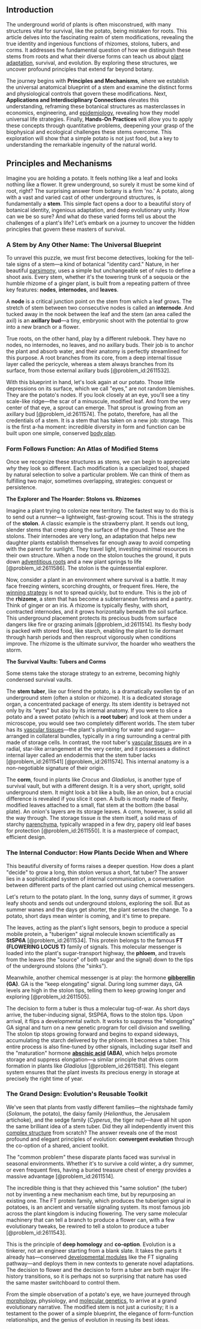 ## Introduction
The underground world of plants is often misconstrued, with many structures vital for survival, like the potato, being mistaken for roots. This article delves into the fascinating realm of stem modifications, revealing the true identity and ingenious functions of rhizomes, stolons, tubers, and corms. It addresses the fundamental question of how we distinguish these stems from roots and what their diverse forms can teach us about [plant adaptation](@article_id:138203), survival, and evolution. By exploring these structures, we uncover profound principles that extend far beyond botany.

The journey begins with **Principles and Mechanisms**, where we establish the universal anatomical blueprint of a stem and examine the distinct forms and physiological controls that govern these modifications. Next, **Applications and Interdisciplinary Connections** elevates this understanding, reframing these botanical structures as masterclasses in economics, engineering, and [epidemiology](@article_id:140915), revealing how they model universal life strategies. Finally, **Hands-On Practices** will allow you to apply these concepts through quantitative problems, deepening your grasp of the biophysical and ecological challenges these stems overcome. This exploration will show that a simple potato is not just food, but a key to understanding the remarkable ingenuity of the natural world.

## Principles and Mechanisms

Imagine you are holding a potato. It feels nothing like a leaf and looks nothing like a flower. It grew underground, so surely it must be some kind of root, right? The surprising answer from botany is a firm 'no.' A potato, along with a vast and varied cast of other underground structures, is fundamentally a **stem**. This simple fact opens a door to a beautiful story of botanical identity, ingenious adaptation, and deep evolutionary unity. How can we be so sure? And what do these varied forms tell us about the challenges of a plant's life? Let’s embark on a journey to uncover the hidden principles that govern these masters of survival.

### A Stem by Any Other Name: The Universal Blueprint

To unravel this puzzle, we must first become detectives, looking for the tell-tale signs of a stem—a kind of botanical "identity card." Nature, in her beautiful [parsimony](@article_id:140858), uses a simple but unchangeable set of rules to define a shoot axis. Every stem, whether it's the towering trunk of a sequoia or the humble rhizome of a ginger plant, is built from a repeating pattern of three key features: **nodes**, **internodes**, and **leaves**.

A **node** is a critical junction point on the stem from which a leaf grows. The stretch of stem between two consecutive nodes is called an **internode**. And tucked away in the nook between the leaf and the stem (an area called the axil) is an **axillary bud**—a tiny, embryonic shoot with the potential to grow into a new branch or a flower.

True roots, on the other hand, play by a different rulebook. They have no nodes, no internodes, no leaves, and no axillary buds. Their job is to anchor the plant and absorb water, and their anatomy is perfectly streamlined for this purpose. A root branches from its core, from a deep internal tissue layer called the pericycle, whereas a stem always branches from its surface, from those external axillary buds [@problem_id:2611532].

With this blueprint in hand, let's look again at our potato. Those little depressions on its surface, which we call "eyes," are not random blemishes. They are the potato's nodes. If you look closely at an eye, you'll see a tiny scale-like ridge—the scar of a minuscule, modified leaf. And from the very center of that eye, a sprout can emerge. That sprout is growing from an axillary bud [@problem_id:2611574]. The potato, therefore, has all the credentials of a stem. It is a stem that has taken on a new job: storage. This is the first a-ha moment: incredible diversity in form and function can be built upon one simple, conserved [body plan](@article_id:136976).

### Form Follows Function: An Atlas of Modified Stems

Once we recognize these structures as stems, we can begin to appreciate *why* they look so different. Each modification is a specialized tool, shaped by natural selection to solve a particular problem. We can think of them as fulfilling two major, sometimes overlapping, strategies: conquest or persistence.

**The Explorer and The Hoarder: Stolons vs. Rhizomes**

Imagine a plant trying to colonize new territory. The fastest way to do this is to send out a runner—a lightweight, fast-growing scout. This is the strategy of the **stolon**. A classic example is the strawberry plant. It sends out long, slender stems that creep along the surface of the ground. These are the stolons. Their internodes are very long, an adaptation that helps new daughter plants establish themselves far enough away to avoid competing with the parent for sunlight. They travel light, investing minimal resources in their own structure. When a node on the stolon touches the ground, it puts down [adventitious roots](@article_id:155161) and a new plant springs to life [@problem_id:2611586]. The stolon is the quintessential explorer.

Now, consider a plant in an environment where survival is a battle. It may face freezing winters, scorching droughts, or frequent fires. Here, the [winning strategy](@article_id:260817) is not to spread quickly, but to endure. This is the job of the **rhizome**, a stem that has become a subterranean fortress and a pantry. Think of ginger or an iris. A rhizome is typically fleshy, with short, contracted internodes, and it grows horizontally beneath the soil surface. This underground placement protects its precious buds from surface dangers like fire or grazing animals [@problem_id:2611514]. Its fleshy body is packed with stored food, like starch, enabling the plant to lie dormant through harsh periods and then resprout vigorously when conditions improve. The rhizome is the ultimate survivor, the hoarder who weathers the storm.

**The Survival Vaults: Tubers and Corms**

Some stems take the storage strategy to an extreme, becoming highly condensed survival vaults.

The **stem tuber**, like our friend the potato, is a dramatically swollen tip of an underground stem (often a stolon or rhizome). It is a dedicated storage organ, a concentrated package of energy. Its stem identity is betrayed not only by its "eyes" but also by its internal anatomy. If you were to slice a potato and a sweet potato (which is a **root tuber**) and look at them under a microscope, you would see two completely different worlds. The stem tuber has its [vascular tissues](@article_id:145277)—the plant's plumbing for water and sugar—arranged in collateral bundles, typically in a ring surrounding a central pith made of storage cells. In contrast, the root tuber's [vascular tissues](@article_id:145277) are in a radial, star-like arrangement at the very center, and it possesses a distinct internal layer called an endodermis that the stem tuber lacks [@problem_id:2611541] [@problem_id:2611574]. This internal anatomy is a non-negotiable signature of their origin.

The **corm**, found in plants like *Crocus* and *Gladiolus*, is another type of survival vault, but with a different design. It is a very short, upright, solid underground stem. It might look a bit like a bulb, like an onion, but a crucial difference is revealed if you slice it open. A bulb is mostly made of fleshy, modified leaves attached to a small, flat stem at the bottom (the basal plate). An onion's layers are its storage leaves. A corm, however, is solid all the way through. The storage tissue *is* the stem itself, a solid mass of starchy [parenchyma](@article_id:148912), typically wrapped in a few dry, papery old leaf bases for protection [@problem_id:2611550]. It is a masterpiece of compact, efficient design.

### The Internal Conductor: How Plants Decide When and Where

This beautiful diversity of forms raises a deeper question. How does a plant "decide" to grow a long, thin stolon versus a short, fat tuber? The answer lies in a sophisticated system of internal communication, a conversation between different parts of the plant carried out using chemical messengers.

Let's return to the potato plant. In the long, sunny days of summer, it grows leafy shoots and sends out underground stolons, exploring the soil. But as summer wanes and the days get shorter, the plant senses the change. To a potato, short days mean winter is coming, and it's time to prepare.

The leaves, acting as the plant's light sensors, begin to produce a special mobile protein, a "tuberigen" signal molecule known scientifically as **StSP6A** [@problem_id:2611534]. This protein belongs to the famous **FT (FLOWERING LOCUS T)** family of signals. This molecular messenger is loaded into the plant's sugar-transport highway, the **phloem**, and travels from the leaves (the "source" of both sugar and the signal) down to the tips of the underground stolons (the "sinks").

Meanwhile, another chemical messenger is at play: the hormone **[gibberellin](@article_id:180317) (GA)**. GA is the "keep elongating" signal. During long summer days, GA levels are high in the stolon tips, telling them to keep growing longer and exploring [@problem_id:2611505].

The decision to form a tuber is thus a molecular tug-of-war. As short days arrive, the tuber-inducing signal, StSP6A, flows to the stolon tips. Upon arrival, it flips a developmental switch. It works to suppress the "elongating" GA signal and turn on a new genetic program for cell division and swelling. The stolon tip stops growing forward and begins to expand sideways, accumulating the starch delivered by the phloem. It becomes a tuber. This entire process is also fine-tuned by other signals, including sugar itself and the "maturation" hormone **[abscisic acid](@article_id:149446) (ABA)**, which helps promote storage and suppress elongation—a similar principle that drives corm formation in plants like *Gladiolus* [@problem_id:2611581]. This elegant system ensures that the plant invests its precious energy in storage at precisely the right time of year.

### The Grand Design: Evolution's Reusable Toolkit

We've seen that plants from vastly different families—the nightshade family (*Solanum*, the potato), the daisy family (*Helianthus*, the Jerusalem artichoke), and the sedge family (*Cyperus*, the tiger nut)—have all hit upon the same brilliant idea of a stem tuber. Did they all independently invent this [complex structure](@article_id:268634) from scratch? The answer reveals one of the most profound and elegant principles of evolution: **convergent evolution** through the co-option of a shared, ancient toolkit.

The "common problem" these disparate plants faced was survival in seasonal environments. Whether it's to survive a cold winter, a dry summer, or even frequent fires, having a buried treasure chest of energy provides a massive advantage [@problem_id:2611514].

The incredible thing is that they achieved this "same solution" (the tuber) not by inventing a new mechanism each time, but by repurposing an existing one. The FT protein family, which produces the tuberigen signal in potatoes, is an ancient and versatile signaling system. Its most famous job across the plant kingdom is inducing flowering. The very same molecular machinery that can tell a branch to produce a flower can, with a few evolutionary tweaks, be rewired to tell a stolon to produce a tuber [@problem_id:2611543].

This is the principle of **deep homology** and **co-option**. Evolution is a tinkerer, not an engineer starting from a blank slate. It takes the parts it already has—conserved [developmental modules](@article_id:168259) like the FT signaling pathway—and deploys them in new contexts to generate novel adaptations. The decision to flower and the decision to form a tuber are both major life-history transitions, so it is perhaps not so surprising that nature has used the same master switchboard to control them.

From the simple observation of a potato's eye, we have journeyed through [morphology](@article_id:272591), physiology, and [molecular genetics](@article_id:184222), to arrive at a grand evolutionary narrative. The modified stem is not just a curiosity; it is a testament to the power of a simple blueprint, the elegance of form-function relationships, and the genius of evolution in reusing its best ideas.